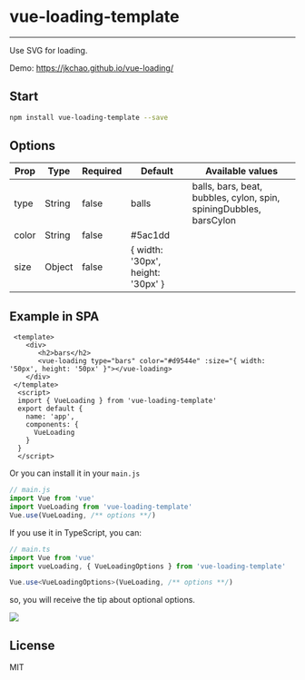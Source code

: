 # vue-loading-template

--- 

Use SVG for loading.

Demo: https://jkchao.github.io/vue-loading/

## Start

```bash
npm install vue-loading-template --save
```

## Options

 <table>
 	<thead>
    <tr>
    <th>Prop</th>
    <th>Type</th>
    <th>Required</th>
    <th>Default</th>
    <th>Available values</th>
    </tr>
  </thead>
	<tbody>
    	<tr>
        <td>type</td>
        <td>String</td>
        <td>false</td>
        <td>balls</td>
        <td>balls, bars, beat, bubbles, cylon, spin, spiningDubbles, barsCylon</td>
        </tr>
        <tr>
        <td>color</td>
        <td>String</td>
        <td>false</td>
        <td>#5ac1dd</td>
        <td></td>
        </tr>
        <tr>
        <td>size</td>
        <td>Object</td>
        <td>false</td>
        <td>{ width: '30px', height: '30px' }</td>
        <td></td>
        </tr>
    </tbody>
</table>

## Example in SPA

```vue
 <template>
    <div>
       <h2>bars</h2>
       <vue-loading type="bars" color="#d9544e" :size="{ width: '50px', height: '50px' }"></vue-loading>    
    </div>
 </template>
  <script>
  import { VueLoading } from 'vue-loading-template'
  export default {
    name: 'app',
    components: {
      VueLoading
    }
  }
  </script>
```

Or you can install it in your `main.js`

```javascript
// main.js
import Vue from 'vue'
import VueLoading from 'vue-loading-template'
Vue.use(VueLoading, /** options **/)
```

If you use it in TypeScript, you can:

```typescript
// main.ts
import Vue from 'vue'
import vueLoading, { VueLoadingOptions } from 'vue-loading-template'

Vue.use<VueLoadingOptions>(VueLoading, /** options **/)
```

so, you will receive the tip about optional options.

![](http://ovshyp9zv.bkt.clouddn.com/WechatIMG98.jpeg)

## License

MIT
